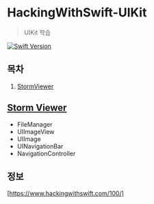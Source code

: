 # HackingWithSwift-UIKit

> UIKit 학습

[![Swift Version][swift-image]][swift-url]

## 목차

1. [StormViewer](#storm-viewer)

## [Storm Viewer](./StormViewer)

- FileManager
- UIImageView
- UIImage
- UINavigationBar
- NavigationController

## 정보

[https://www.hackingwithswift.com/100/]

[swift-image]:https://img.shields.io/badge/swift-5-orange.svg
[swift-url]:https://swift.org



